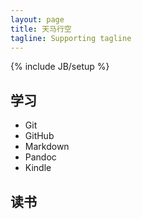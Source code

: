 ```yaml
---
layout: page
title: 天马行空
tagline: Supporting tagline
---
```

{% include JB/setup %}


## 学习
* Git
* GitHub
* Markdown
* Pandoc
* Kindle
   
## 读书







